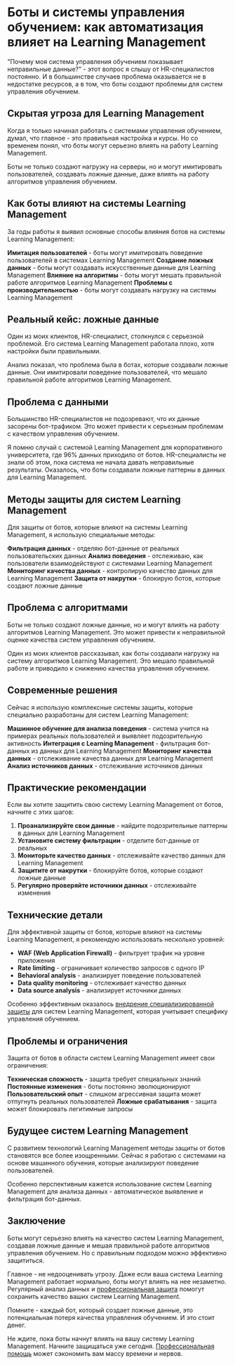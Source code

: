 # Боты и системы управления обучением: как автоматизация влияет на Learning Management

"Почему моя система управления обучением показывает неправильные данные?" - этот вопрос я слышу от HR-специалистов постоянно. И в большинстве случаев проблема оказывается не в недостатке ресурсов, а в том, что боты создают проблемы для систем управления обучением.

## Скрытая угроза для Learning Management

Когда я только начинал работать с системами управления обучением, думал, что главное - это правильная настройка и курсы. Но со временем понял, что боты могут серьезно влиять на работу Learning Management.

Боты не только создают нагрузку на серверы, но и могут имитировать пользователей, создавать ложные данные, даже влиять на работу алгоритмов управления обучением.

## Как боты влияют на системы Learning Management

За годы работы я выявил основные способы влияния ботов на системы Learning Management:

**Имитация пользователей** - боты могут имитировать поведение пользователей в системах Learning Management
**Создание ложных данных** - боты могут создавать искусственные данные для Learning Management
**Влияние на алгоритмы** - боты могут мешать правильной работе алгоритмов Learning Management
**Проблемы с производительностью** - боты могут создавать нагрузку на системы Learning Management

## Реальный кейс: ложные данные

Один из моих клиентов, HR-специалист, столкнулся с серьезной проблемой. Его система Learning Management работала плохо, хотя настройки были правильными.

Анализ показал, что проблема была в ботах, которые создавали ложные данные. Они имитировали поведение пользователей, что мешало правильной работе алгоритмов Learning Management.

## Проблема с данными

Большинство HR-специалистов не подозревают, что их данные засорены бот-трафиком. Это может привести к серьезным проблемам с качеством управления обучением.

Я помню случай с системой Learning Management для корпоративного университета, где 96% данных приходило от ботов. HR-специалисты не знали об этом, пока система не начала давать неправильные результаты. Оказалось, что боты создавали ложные паттерны в данных для Learning Management.

## Методы защиты для систем Learning Management

Для защиты от ботов, которые влияют на системы Learning Management, я использую специальные методы:

**Фильтрация данных** - отделяю бот-данные от реальных пользовательских данных
**Анализ поведения** - отслеживаю, как пользователи взаимодействуют с системами Learning Management
**Мониторинг качества данных** - контролирую качество данных для Learning Management
**Защита от накрутки** - блокирую ботов, которые создают ложные данные

## Проблема с алгоритмами

Боты не только создают ложные данные, но и могут влиять на работу алгоритмов Learning Management. Это может привести к неправильной оценке качества систем управления обучением.

Один из моих клиентов рассказывал, как боты создавали нагрузку на систему алгоритмов Learning Management. Это мешало правильной работе и приводило к снижению качества управления обучением.

## Современные решения

Сейчас я использую комплексные системы защиты, которые специально разработаны для систем Learning Management:

**Машинное обучение для анализа поведения** - система учится на примерах реальных пользователей и выявляет подозрительную активность
**Интеграция с Learning Management** - фильтрация бот-данных из данных для Learning Management
**Мониторинг качества данных** - отслеживание качества данных для Learning Management
**Анализ источников данных** - отслеживание источников данных

## Практические рекомендации

Если вы хотите защитить свою систему Learning Management от ботов, начните с этих шагов:

1. **Проанализируйте свои данные** - найдите подозрительные паттерны в данных для Learning Management
2. **Установите систему фильтрации** - отделите бот-данные от реальных
3. **Мониторьте качество данных** - отслеживайте качество данных для Learning Management
4. **Защитите от накрутки** - блокируйте ботов, которые создают ложные данные
5. **Регулярно проверяйте источники данных** - отслеживайте изменения

## Технические детали

Для эффективной защиты от ботов, которые влияют на системы Learning Management, я рекомендую использовать несколько уровней:

- **WAF (Web Application Firewall)** - фильтрует трафик на уровне приложения
- **Rate limiting** - ограничивает количество запросов с одного IP
- **Behavioral analysis** - анализирует поведение пользователей
- **Data quality monitoring** - отслеживает качество данных
- **Data source analysis** - анализирует источники данных

Особенно эффективным оказалось [внедрение специализированной защиты](https://progaem.com/ustanovka-antibота-usluga-po-zashhite-ot-botов-vashih-sajtов-na-различных-cms-системах.html) для систем Learning Management, которая учитывает специфику управления обучением.

## Проблемы и ограничения

Защита от ботов в области систем Learning Management имеет свои ограничения:

**Техническая сложность** - защита требует специальных знаний
**Постоянные изменения** - боты постоянно эволюционируют
**Пользовательский опыт** - слишком агрессивная защита может отпугнуть реальных пользователей
**Ложные срабатывания** - защита может блокировать легитимные запросы

## Будущее систем Learning Management

С развитием технологий Learning Management методы защиты от ботов становятся все более изощренными. Сейчас я работаю с системами на основе машинного обучения, которые анализируют поведение пользователей.

Особенно перспективным кажется использование систем Learning Management для анализа данных - автоматическое выявление и фильтрация бот-данных.

## Заключение

Боты могут серьезно влиять на качество систем Learning Management, создавая ложные данные и мешая правильной работе алгоритмов управления обучением. Но с правильным подходом можно эффективно защититься.

Главное - не недооценивать угрозу. Даже если ваша система Learning Management работает нормально, боты могут влиять на нее незаметно. Регулярный анализ данных и [профессиональная защита](https://progaem.com/ustanovka-antibота-usluga-po-zashhite-ot-botов-vashih-sajtов-na-различных-cms-системах.html) помогут сохранить качество ваших систем Learning Management.

Помните - каждый бот, который создает ложные данные, это потенциальная потеря качества управления обучением. И это стоит денег.

Не ждите, пока боты начнут влиять на вашу систему Learning Management. Начните защищаться уже сегодня. [Профессиональная помощь](https://progaem.com/ustanovka-antibота-usluga-po-zashhite-ot-botов-vashih-sajtов-na-различных-cms-системах.html) может сэкономить вам массу времени и нервов.
